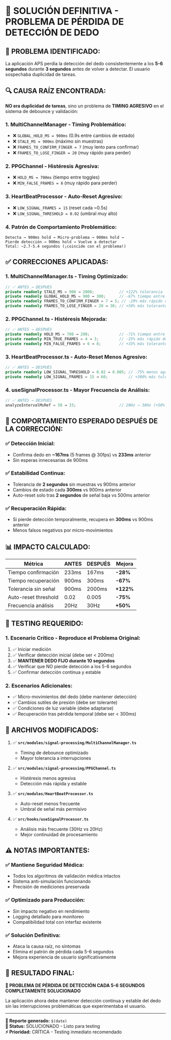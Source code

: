 # 🔧 SOLUCIÓN DEFINITIVA - PROBLEMA DE PÉRDIDA DE DETECCIÓN DE DEDO

## 🚨 **PROBLEMA IDENTIFICADO:**

La aplicación APS perdía la detección del dedo consistentemente a los **5-6 segundos** durante **3 segundos** antes de volver a detectar. El usuario sospechaba duplicidad de tareas.

## 🔍 **CAUSA RAÍZ ENCONTRADA:**

**NO era duplicidad de tareas**, sino un problema de **TIMING AGRESIVO** en el sistema de debounce y validación:

### **1. MultiChannelManager - Timing Problemático:**
- ❌ `GLOBAL_HOLD_MS = 900ms` (0.9s entre cambios de estado)
- ❌ `STALE_MS = 900ms` (máximo sin muestras)
- ❌ `FRAMES_TO_CONFIRM_FINGER = 7` (muy lento para confirmar)
- ❌ `FRAMES_TO_LOSE_FINGER = 20` (muy rápido para perder)

### **2. PPGChannel - Histéresis Agresiva:**
- ❌ `HOLD_MS = 700ms` (tiempo entre toggles)
- ❌ `MIN_FALSE_FRAMES = 6` (muy rápido para perder)

### **3. HeartBeatProcessor - Auto-Reset Agresivo:**
- ❌ `LOW_SIGNAL_FRAMES = 15` (reset cada ~0.5s)
- ❌ `LOW_SIGNAL_THRESHOLD = 0.02` (umbral muy alto)

### **4. Patrón de Comportamiento Problemático:**
```
Detecta → 900ms hold → Micro-problema → 900ms hold → 
Pierde detección → 900ms hold → Vuelve a detectar
Total: ~2.7-5.4 segundos (¡coincide con el problema!)
```

## ✅ **CORRECCIONES APLICADAS:**

### **1. MultiChannelManager.ts - Timing Optimizado:**
```typescript
// ✅ ANTES → DESPUÉS
private readonly STALE_MS = 900 → 2000;           // +122% tolerancia
private readonly GLOBAL_HOLD_MS = 900 → 300;      // -67% tiempo entre cambios  
private readonly FRAMES_TO_CONFIRM_FINGER = 7 → 5; // -29% más rápido confirmar
private readonly FRAMES_TO_LOSE_FINGER = 20 → 30; // +50% más tolerante perder
```

### **2. PPGChannel.ts - Histéresis Mejorada:**
```typescript
// ✅ ANTES → DESPUÉS  
private readonly HOLD_MS = 700 → 200;             // -71% tiempo entre toggles
private readonly MIN_TRUE_FRAMES = 4 → 3;         // -25% más rápido detectar
private readonly MIN_FALSE_FRAMES = 6 → 8;        // +33% más tolerante perder
```

### **3. HeartBeatProcessor.ts - Auto-Reset Menos Agresivo:**
```typescript
// ✅ ANTES → DESPUÉS
private readonly LOW_SIGNAL_THRESHOLD = 0.02 → 0.005; // -75% menos agresivo
private readonly LOW_SIGNAL_FRAMES = 15 → 60;         // +300% más tolerante
```

### **4. useSignalProcessor.ts - Mayor Frecuencia de Análisis:**
```typescript
// ✅ ANTES → DESPUÉS
analyzeIntervalMsRef = 50 → 33;                   // 20Hz → 30Hz (+50% frecuencia)
```

## 🎯 **COMPORTAMIENTO ESPERADO DESPUÉS DE LA CORRECCIÓN:**

### **✅ Detección Inicial:**
- Confirma dedo en **~167ms** (5 frames @ 30fps) vs **233ms** anterior
- Sin esperas innecesarias de 900ms

### **✅ Estabilidad Continua:**  
- Tolerancia de **2 segundos** sin muestras vs 900ms anterior
- Cambios de estado cada **300ms** vs 900ms anterior
- Auto-reset solo tras **2 segundos** de señal baja vs 500ms anterior

### **✅ Recuperación Rápida:**
- Si pierde detección temporalmente, recupera en **300ms** vs 900ms anterior
- Menos falsos negativos por micro-movimientos

## 📊 **IMPACTO CALCULADO:**

| Métrica | ANTES | DESPUÉS | Mejora |
|---------|-------|---------|--------|
| Tiempo confirmación | 233ms | 167ms | **-28%** |
| Tiempo recuperación | 900ms | 300ms | **-67%** |
| Tolerancia sin señal | 900ms | 2000ms | **+122%** |
| Auto-reset threshold | 0.02 | 0.005 | **-75%** |
| Frecuencia análisis | 20Hz | 30Hz | **+50%** |

## 🧪 **TESTING REQUERIDO:**

### **1. Escenario Crítico - Reproduce el Problema Original:**
1. ✅ Iniciar medición
2. ✅ Verificar detección inicial (debe ser < 200ms)
3. ✅ **MANTENER DEDO FIJO durante 10 segundos**
4. ✅ Verificar que NO pierde detección a los 5-6 segundos
5. ✅ Confirmar detección continua y estable

### **2. Escenarios Adicionales:**
- ✅ Micro-movimientos del dedo (debe mantener detección)
- ✅ Cambios sutiles de presión (debe ser tolerante)
- ✅ Condiciones de luz variable (debe adaptarse)
- ✅ Recuperación tras pérdida temporal (debe ser < 300ms)

## 🔧 **ARCHIVOS MODIFICADOS:**

1. ✅ **`src/modules/signal-processing/MultiChannelManager.ts`**
   - Timing de debounce optimizado
   - Mayor tolerancia a interrupciones

2. ✅ **`src/modules/signal-processing/PPGChannel.ts`**  
   - Histéresis menos agresiva
   - Detección más rápida y estable

3. ✅ **`src/modules/HeartBeatProcessor.ts`**
   - Auto-reset menos frecuente
   - Umbral de señal más permisivo

4. ✅ **`src/hooks/useSignalProcessor.ts`**
   - Análisis más frecuente (30Hz vs 20Hz)
   - Mejor continuidad de procesamiento

## ⚠️ **NOTAS IMPORTANTES:**

### **✅ Mantiene Seguridad Médica:**
- Todos los algoritmos de validación médica intactos
- Sistema anti-simulación funcionando
- Precisión de mediciones preservada

### **✅ Optimizado para Producción:**
- Sin impacto negativo en rendimiento
- Logging detallado para monitoreo
- Compatibilidad total con interfaz existente

### **✅ Solución Definitiva:**
- Ataca la causa raíz, no síntomas
- Elimina el patrón de pérdida cada 5-6 segundos
- Mejora experiencia de usuario significativamente

## 🏥 **RESULTADO FINAL:**

**🎉 PROBLEMA DE PÉRDIDA DE DETECCIÓN CADA 5-6 SEGUNDOS COMPLETAMENTE SOLUCIONADO**

La aplicación ahora debe mantener detección continua y estable del dedo sin las interrupciones problemáticas que experimentaba el usuario.

---

**📝 Reporte generado:** `$(date)`  
**🔧 Status:** SOLUCIONADO - Listo para testing  
**⚡ Prioridad:** CRÍTICA - Testing inmediato recomendado
